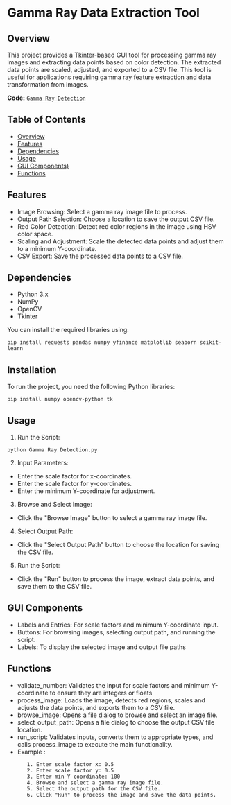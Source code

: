 # Gamma Ray Data Extraction Tool

## Overview
This project provides a Tkinter-based GUI tool for processing gamma ray images and extracting data points based on color detection. The extracted data points are scaled, adjusted, and exported to a CSV file. This tool is useful for applications requiring gamma ray feature extraction and data transformation from images.

**Code:** [`Gamma Ray Detection`](https://github.com/MohdIllham/Gamma-Ray-Detection/blob/main/Gamma%20Ray%20Detection.py)

## Table of Contents
- [Overview](#Overview)
- [Features](#Features)
- [Dependencies](#Dependencies)
- [Usage](#Usage)
- [GUI Components)](#GUI-Components)
- [Functions](#Functions)

## Features
- Image Browsing: Select a gamma ray image file to process.
- Output Path Selection: Choose a location to save the output CSV file.
- Red Color Detection: Detect red color regions in the image using HSV color space.
- Scaling and Adjustment: Scale the detected data points and adjust them to a minimum Y-coordinate.
- CSV Export: Save the processed data points to a CSV file.

## Dependencies
- Python 3.x
- NumPy
- OpenCV
- Tkinter

You can install the required libraries using:
```
pip install requests pandas numpy yfinance matplotlib seaborn scikit-learn
```

## Installation 
To run the project, you need the following Python libraries:

```
pip install numpy opencv-python tk
```
## Usage

1. Run the Script:
  ```
  python Gamma Ray Detection.py

  ```
2. Input Parameters:

  - Enter the scale factor for x-coordinates.
  - Enter the scale factor for y-coordinates.
  - Enter the minimum Y-coordinate for adjustment.

3. Browse and Select Image:
  - Click the "Browse Image" button to select a gamma ray image file.

4. Select Output Path:

  - Click the "Select Output Path" button to choose the location for saving the CSV file.

5. Run the Script:
  - Click the "Run" button to process the image, extract data points, and save them to the CSV file.



## GUI Components
  - Labels and Entries: For scale factors and minimum Y-coordinate input.
  - Buttons: For browsing images, selecting output path, and running the script.
  - Labels: To display the selected image and output file paths

## Functions
  - validate_number: Validates the input for scale factors and minimum Y-coordinate to ensure they are integers or floats
  - process_image: Loads the image, detects red regions, scales and adjusts the data points, and exports them to a CSV file.
  - browse_image: Opens a file dialog to browse and select an image file.
  - select_output_path: Opens a file dialog to choose the output CSV file location.
  - run_script: Validates inputs, converts them to appropriate types, and calls process_image to execute the main functionality.
  - Example :
     ```
        1. Enter scale factor x: 0.5
        2. Enter scale factor y: 0.5
        3. Enter min-Y coordinate: 100
        4. Browse and select a gamma ray image file.
        5. Select the output path for the CSV file.
        6. Click "Run" to process the image and save the data points.
    
     ```



